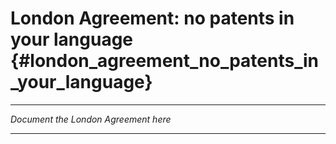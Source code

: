 # London Agreement: no patents in your language {#london_agreement_no_patents_in_your_language}

------------------------------------------------------------------------

*Document the London Agreement here*

------------------------------------------------------------------------
